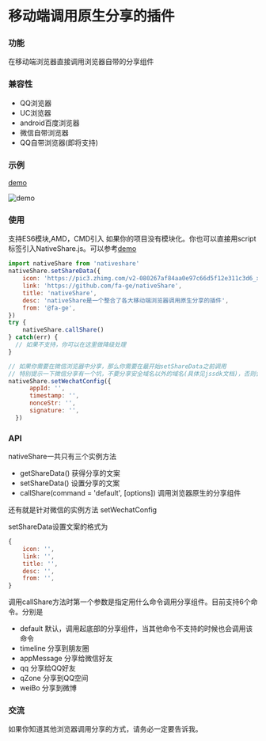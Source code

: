 # 移动端调用原生分享的插件

### 功能
在移动端浏览器直接调用浏览器自带的分享组件

### 兼容性
* QQ浏览器
* UC浏览器
* android百度浏览器
* 微信自带浏览器
* QQ自带浏览器(即将支持)

### 示例
[demo](https://fa-ge.github.io/nativeShare/demo/index.html)

![demo](https://fa-ge.github.io/nativeShare/demo/demo.png)

### 使用
支持ES6模块,AMD，CMD引入
如果你的项目没有模块化。你也可以直接用script标签引入NativeShare.js。可以参考[demo](https://fa-ge.github.io/nativeShare/demo/index.html)
```javascript
import nativeShare from 'nativeshare'
nativeShare.setShareData({
    icon: 'https://pic3.zhimg.com/v2-080267af84aa0e97c66d5f12e311c3d6_xl.jpg',
    link: 'https://github.com/fa-ge/nativeShare',
    title: 'nativeShare',
    desc: 'nativeShare是一个整合了各大移动端浏览器调用原生分享的插件',
    from: '@fa-ge',
})
try {
	nativeShare.callShare()
} catch(err) {
  // 如果不支持，你可以在这里做降级处理
}

// 如果你需要在微信浏览器中分享，那么你需要在最开始setShareData之前调用
// 特别提示一下微信分享有一个坑，不要分享安全域名以外的域名(具体见jssdk文档)，否则会导致你配置的文案无效
nativeShare.setWechatConfig({
      appId: '',
      timestamp: '',
      nonceStr: '',
      signature: '',
  })
```

### API

nativeShare一共只有三个实例方法

* getShareData() 获得分享的文案
* setShareData() 设置分享的文案
* callShare(command = 'default', [options]) 调用浏览器原生的分享组件

还有就是针对微信的实例方法 setWechatConfig

setShareData设置文案的格式为

```javascript
{
    icon: '',
    link: '',
    title: '',
    desc: '',
    from: '',
}
```

调用callShare方法时第一个参数是指定用什么命令调用分享组件。目前支持6个命令。分别是

* default 默认，调用起底部的分享组件，当其他命令不支持的时候也会调用该命令
* timeline 分享到朋友圈
* appMessage 分享给微信好友
* qq 分享给QQ好友
* qZone 分享到QQ空间
* weiBo 分享到微博




### 交流
如果你知道其他浏览器调用分享的方式，请务必一定要告诉我。